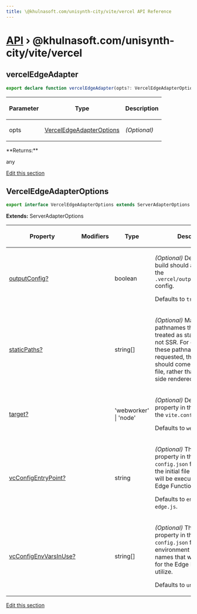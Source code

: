 ```yaml
---
title: \@khulnasoft.com/unisynth-city/vite/vercel API Reference
---
```


# [API](/api) &rsaquo; @khulnasoft.com/unisynth-city/vite/vercel

## vercelEdgeAdapter

```typescript
export declare function vercelEdgeAdapter(opts?: VercelEdgeAdapterOptions): any;
```

<table><thead><tr><th>

Parameter

</th><th>

Type

</th><th>

Description

</th></tr></thead>
<tbody><tr><td>

opts

</td><td>

[VercelEdgeAdapterOptions](#verceledgeadapteroptions)

</td><td>

_(Optional)_

</td></tr>
</tbody></table>
**Returns:**

any

[Edit this section](https://github.com/khulnasoft/unisynth/tree/main/packages/unisynth-city/src/adapters/vercel-edge/vite/index.ts)

## VercelEdgeAdapterOptions

```typescript
export interface VercelEdgeAdapterOptions extends ServerAdapterOptions
```

**Extends:** ServerAdapterOptions

<table><thead><tr><th>

Property

</th><th>

Modifiers

</th><th>

Type

</th><th>

Description

</th></tr></thead>
<tbody><tr><td>

[outputConfig?](#)

</td><td>

</td><td>

boolean

</td><td>

_(Optional)_ Determines if the build should auto-generate the `.vercel/output/config.json` config.

Defaults to `true`.

</td></tr>
<tr><td>

[staticPaths?](#)

</td><td>

</td><td>

string[]

</td><td>

_(Optional)_ Manually add pathnames that should be treated as static paths and not SSR. For example, when these pathnames are requested, their response should come from a static file, rather than a server-side rendered response.

</td></tr>
<tr><td>

[target?](#)

</td><td>

</td><td>

'webworker' \| 'node'

</td><td>

_(Optional)_ Define the `target` property in the `ssr` object in the `vite.config.ts` file.

Defaults to `webworker`.

</td></tr>
<tr><td>

[vcConfigEntryPoint?](#)

</td><td>

</td><td>

string

</td><td>

_(Optional)_ The `entrypoint` property in the `.vc-config.json` file. Indicates the initial file where code will be executed for the Edge Function.

Defaults to `entry.vercel-edge.js`.

</td></tr>
<tr><td>

[vcConfigEnvVarsInUse?](#)

</td><td>

</td><td>

string[]

</td><td>

_(Optional)_ The `envVarsInUse` property in the `.vc-config.json` file. List of environment variable names that will be available for the Edge Function to utilize.

Defaults to `undefined`.

</td></tr>
</tbody></table>

[Edit this section](https://github.com/khulnasoft/unisynth/tree/main/packages/unisynth-city/src/adapters/vercel-edge/vite/index.ts)
